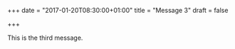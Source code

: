 +++
date = "2017-01-20T08:30:00+01:00"
title = "Message 3"
draft = false

+++

This is the third message.
